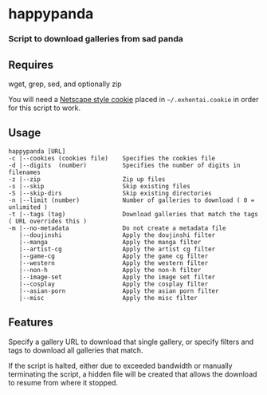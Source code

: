 # happypanda
### Script to download galleries from sad panda

## Requires

wget, grep, sed, and optionally zip

You will need a [Netscape style cookie](http://www.cookiecentral.com/faq/#3.5) placed in `~/.exhentai.cookie` in order for this script to work.

## Usage
```
happypanda [URL]
-c |--cookies (cookies file)    Specifies the cookies file
-d |--digits  (number)          Specifies the number of digits in filenames
-z |--zip                       Zip up files
-s |--skip                      Skip existing files
-S |--skip-dirs                 Skip existing directories
-n |--limit (number)            Number of galleries to download ( 0 = unlimited )
-t |--tags (tag)                Download galleries that match the tags ( URL overrides this )
-m |--no-metadata               Do not create a metadata file
   |--doujinshi                 Apply the doujinshi filter
   |--manga                     Apply the manga filter
   |--artist-cg                 Apply the artist cg filter
   |--game-cg                   Apply the game cg filter
   |--western                   Apply the western filter
   |--non-h                     Apply the non-h filter
   |--image-set                 Apply the image set filter
   |--cosplay                   Apply the cosplay filter
   |--asian-porn                Apply the asian porn filter
   |--misc                      Apply the misc filter
```

## Features

Specify a gallery URL to download that single gallery, or specify filters and tags to download all galleries that match. 

If the script is halted, either due to exceeded bandwidth or manually terminating the script, a hidden file will be created that allows the download to resume from where it stopped.
